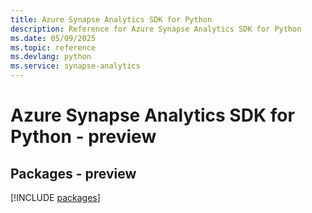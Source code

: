 ```yaml
---
title: Azure Synapse Analytics SDK for Python
description: Reference for Azure Synapse Analytics SDK for Python
ms.date: 05/09/2025
ms.topic: reference
ms.devlang: python
ms.service: synapse-analytics
---
```

# Azure Synapse Analytics SDK for Python - preview
## Packages - preview
[!INCLUDE [packages](synapse-analytics-index.md)]